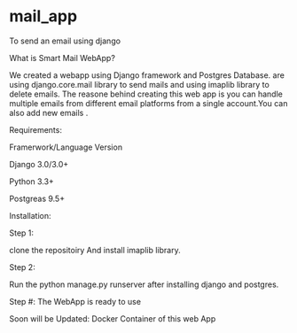 # mail_app
To send an email using django

What is Smart Mail WebApp?

We created a webapp using Django framework and Postgres Database. are using django.core.mail library to send mails and using imaplib library to delete emails. The reasone behind creating this web app is you can handle multiple emails from different email platforms from a single account.You can also add new emails .

Requirements:

Framerwork/Language	Version

Django	  3.0/3.0+

Python	  3.3+

Postgreas	  9.5+

Installation:

Step 1:

clone the repositoiry And install imaplib library.

Step 2:

Run the python manage.py runserver after installing django and postgres.

Step #:
The WebApp is ready to use

Soon will be Updated: Docker Container of this web App
